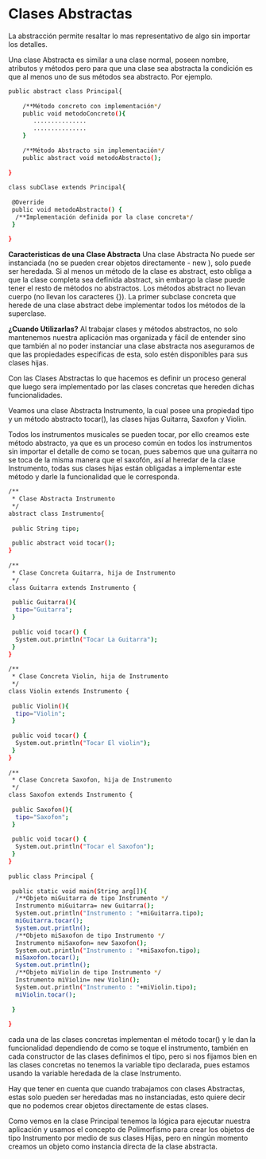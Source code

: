 Clases Abstractas
==

La abstracción permite resaltar lo mas representativo de algo sin importar los detalles.

Una clase Abstracta es similar a una clase normal, poseen nombre, atributos y métodos pero para que una clase sea abstracta la condición es que al menos uno de sus métodos sea abstracto. Por ejemplo.

```bash
public abstract class Principal{
 
    /**Método concreto con implementación*/
    public void metodoConcreto(){
       ...............
       ............... 
    }
 
    /**Método Abstracto sin implementación*/
    public abstract void metodoAbstracto();
   
}
 
class subClase extends Principal{
 
 @Override
 public void metodoAbstracto() {
  /**Implementación definida por la clase concreta*/
 }
  
}
```

**Caracteristicas de una Clase Abstracta**
Una clase Abstracta No puede ser instanciada (no se pueden crear objetos directamente - new ), solo puede ser heredada. 
Si al menos un método de la clase es abstract, esto obliga a que la clase completa sea definida abstract, sin embargo la clase puede tener el resto de métodos no abstractos.
Los métodos abstract no llevan cuerpo (no llevan los caracteres {}). 
La primer subclase concreta que herede de una clase abstract debe implementar todos los métodos de la superclase.

**¿Cuando Utilizarlas?**
Al trabajar clases y métodos abstractos, no solo mantenemos nuestra aplicación mas organizada y fácil de entender sino que también al no poder instanciar una clase abstracta nos aseguramos de que las propiedades especificas de esta, solo estén disponibles para sus clases hijas.

Con las Clases Abstractas lo que hacemos es definir un proceso general que luego sera implementado por las clases concretas que hereden dichas funcionalidades.

Veamos una clase Abstracta Instrumento, la cual posee una propiedad tipo y un método abstracto tocar(), las clases hijas Guitarra, Saxofon y Violin.

Todos los instrumentos musicales se pueden tocar, por ello creamos este método abstracto, ya que es un proceso común en todos los instrumentos sin importar el detalle de como se tocan, pues sabemos que una guitarra no se toca de la misma manera que el saxofón, así al heredar de la clase Instrumento, todas sus clases hijas están obligadas a implementar este método y darle la funcionalidad que le corresponda.

```bash
/**
 * Clase Abstracta Instrumento
 */
abstract class Instrumento{ 
  
 public String tipo;
  
 public abstract void tocar();
}
 
/**
 * Clase Concreta Guitarra, hija de Instrumento
 */
class Guitarra extends Instrumento {
 
 public Guitarra(){
  tipo="Guitarra";
 }
  
 public void tocar() {
  System.out.println("Tocar La Guitarra");
 }
}
 
/**
 * Clase Concreta Violin, hija de Instrumento
 */
class Violin extends Instrumento {
 
 public Violin(){
  tipo="Violin";
 }
  
 public void tocar() {
  System.out.println("Tocar El violin");
 }
}
 
/**
 * Clase Concreta Saxofon, hija de Instrumento
 */
class Saxofon extends Instrumento {
 
 public Saxofon(){
  tipo="Saxofon";
 }
  
 public void tocar() {
  System.out.println("Tocar el Saxofon");
 }
}
 
public class Principal {
  
 public static void main(String arg[]){
  /**Objeto miGuitarra de tipo Instrumento */
  Instrumento miGuitarra= new Guitarra();
  System.out.println("Instrumento : "+miGuitarra.tipo);
  miGuitarra.tocar();
  System.out.println();
  /**Objeto miSaxofon de tipo Instrumento */
  Instrumento miSaxofon= new Saxofon();
  System.out.println("Instrumento : "+miSaxofon.tipo);
  miSaxofon.tocar();
  System.out.println();
  /**Objeto miViolin de tipo Instrumento */
  Instrumento miViolin= new Violin();
  System.out.println("Instrumento : "+miViolin.tipo);
  miViolin.tocar();
   
 }
 
}
```
cada una de las clases concretas implementan el método tocar() y le dan la funcionalidad dependiendo de como se toque el instrumento, también en cada constructor de las clases definimos el tipo, pero si nos fijamos bien en las clases concretas no tenemos la variable tipo declarada, pues estamos usando la variable heredada de la clase Instrumento.

Hay que tener en cuenta que cuando trabajamos con clases Abstractas, estas solo pueden ser heredadas mas no instanciadas, esto quiere decir que no podemos crear objetos directamente de estas clases.

Como vemos en la clase Principal tenemos la lógica para ejecutar nuestra aplicación y usamos el concepto de Polimorfismo para crear los objetos de tipo Instrumento por medio de sus clases Hijas, pero en ningún momento creamos un objeto como instancia directa de la clase abstracta.
